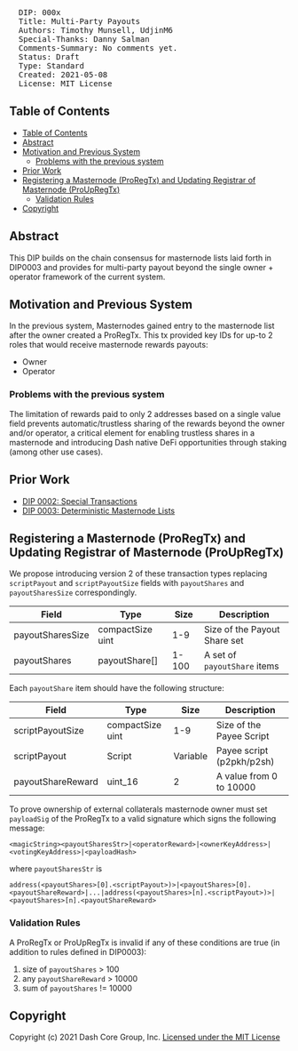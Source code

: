 <pre>
  DIP: 000x
  Title: Multi-Party Payouts
  Authors: Timothy Munsell, UdjinM6
  Special-Thanks: Danny Salman
  Comments-Summary: No comments yet.
  Status: Draft
  Type: Standard
  Created: 2021-05-08
  License: MIT License
</pre>

## Table of Contents

* [Table of Contents](#table-of-contents)
* [Abstract](#abstract)
* [Motivation and Previous System](#motivation-and-previous-system)
  * [Problems with the previous system](#problems-with-the-previous-system)
* [Prior Work](#prior-work)
* [Registering a Masternode (ProRegTx) and Updating Registrar of Masternode (ProUpRegTx)](#registering-a-masternode-proregtx-and-updating-registrar-of-masternode-proupregtx)
  * [Validation Rules](#validation-rules)
* [Copyright](#copyright)

## Abstract

This DIP builds on the chain consensus for masternode lists laid forth in DIP0003 and provides for multi-party payout beyond the single owner + operator framework of the current system.

## Motivation and Previous System

In the previous system, Masternodes gained entry to the masternode list after the owner created a ProRegTx. This tx provided key IDs for up-to 2 roles that would receive masternode rewards payouts:

* Owner
* Operator

### Problems with the previous system

The limitation of rewards paid to only 2 addresses based on a single value field prevents automatic/trustless sharing of the rewards beyond the owner and/or operator, a critical element for enabling trustless shares in a masternode and introducing Dash native DeFi opportunities through staking (among other use cases).

## Prior Work

* [DIP 0002: Special Transactions](https://github.com/dashpay/dips/blob/master/dip-0002.md)
* [DIP 0003: Deterministic Masternode Lists](https://github.com/dashpay/dips/blob/master/dip-0003.md)

## Registering a Masternode (ProRegTx) and Updating Registrar of Masternode (ProUpRegTx)

We propose introducing version 2 of these transaction types replacing `scriptPayout` and `scriptPayoutSize` fields with `payoutShares` and `payoutSharesSize` correspondingly.

| Field | Type | Size | Description |
| --- | --- | --- | --- |
| payoutSharesSize | compactSize uint | 1-9 | Size of the Payout Share set |
| payoutShares | payoutShare[] | 1-100 | A set of `payoutShare` items |

Each `payoutShare` item should have the following structure:

| Field | Type | Size | Description |
| --- | --- | --- | --- |
| scriptPayoutSize | compactSize uint | 1-9 | Size of the Payee Script |
| scriptPayout | Script | Variable | Payee script (p2pkh/p2sh) |
| payoutShareReward | uint_16 | 2 | A value from 0 to 10000 |

To prove ownership of external collaterals masternode owner must set `payloadSig` of the ProRegTx to a valid signature which signs the following message:

`<magicString><payoutSharesStr>|<operatorReward>|<ownerKeyAddress>|<votingKeyAddress>|<payloadHash>`

where `payoutSharesStr` is

`address(<payoutShares>[0].<scriptPayout>)>|<payoutShares>[0].<payoutShareReward>|...|address(<payoutShares>[n].<scriptPayout>)>|<payoutShares>[n].<payoutShareReward>`

### Validation Rules

A ProRegTx or ProUpRegTx is invalid if any of these conditions are true (in addition to rules defined in DIP0003):

  1. size of `payoutShares` > 100
  1. any `payoutShareReward` > 10000
  1. sum of `payoutShares` != 10000

## Copyright

Copyright (c) 2021 Dash Core Group, Inc. [Licensed under the MIT License](https://opensource.org/licenses/MIT)
